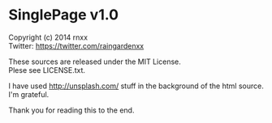 SinglePage v1.0
==========
Copyright (c) 2014 rnxx  
Twitter: https://twitter.com/raingardenxx

These sources are released under the MIT License.  
Plese see LICENSE.txt.

I have used http://unsplash.com/ stuff in the background of the html source.  
I'm grateful.

Thank you for reading this to the end.

